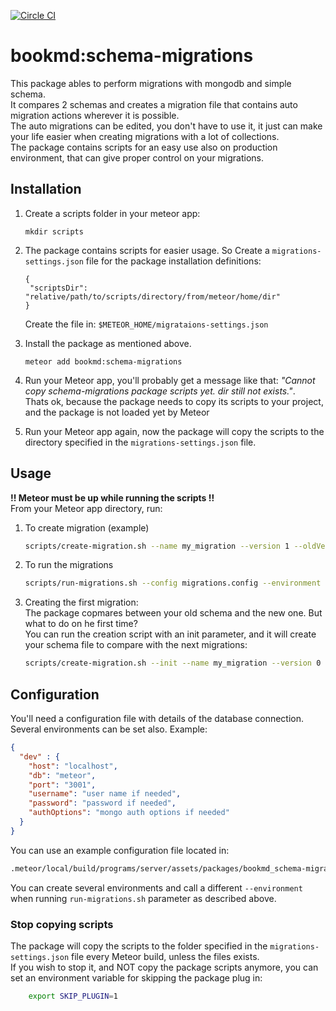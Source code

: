 [![Circle CI](https://circleci.com/gh/bookmd/schema-migrations.svg?style=svg&circle-token=461785e8b633ffd75c08e055f5909cbeae73ba85)](https://circleci.com/gh/bookmd/schema-migrations)

# bookmd:schema-migrations
This package ables to perform migrations with mongodb and simple schema.   
It compares 2 schemas and creates a migration file that contains auto migration actions wherever it is possible.   
The auto migrations can be edited, you don't have to use it, it just can make your life easier when creating migrations with a lot of collections.    
The package contains scripts for an easy use also on production environment, that can give proper control on your migrations.

## Installation

1. Create a scripts folder in your meteor app:   
    ```
    mkdir scripts
    ```   

2. The package contains scripts for easier usage. So Create a ```migrations-settings.json``` file for the package installation definitions:
   ```
   {
    "scriptsDir": "relative/path/to/scripts/directory/from/meteor/home/dir"
   }
   ```
   Create the file in: ```$METEOR_HOME/migrataions-settings.json```
   
3. Install the package as mentioned above.
    ```
    meteor add bookmd:schema-migrations
    ```
4. Run your Meteor app, you'll probably get a message like that: _"Cannot copy schema-migrations package scripts yet. dir still not exists."_.   
Thats ok, because the package needs to copy its scripts to your project, and the package is not loaded yet by Meteor
5. Run your Meteor app again, now the package will copy the scripts to the directory specified in the ```migrations-settings.json``` file.

## Usage
**!! Meteor must be up while running the scripts !!**  
From your Meteor app directory, run:

1. To create migration (example)
    ```bash
    scripts/create-migration.sh --name my_migration --version 1 --oldVersion 0 --path /path/to/migrations/parent/dir
    ```
  
2. To run the migrations
    ```bash
    scripts/run-migrations.sh --config migrations.config --environment dev --op up --targetDir /path/to/migraions/parent/dir
    ```

3. Creating the first migration:   
    The package copmares between your old schema and the new one. But what to do on he first time?   
    You can run the creation script with an init parameter, and it will create your schema file to compare with the next migrations:   
    ```bash
    scripts/create-migration.sh --init --name my_migration --version 0 --path /path/to/migrations/parent/dir
    ```
    
## Configuration
You'll need a configuration file with details of the database connection.  
Several environments can be set also.
Example:
  ```json
  {
    "dev" : {
      "host": "localhost",
      "db": "meteor",
      "port": "3001",
      "username": "user name if needed",
      "password": "password if needed",
      "authOptions": "mongo auth options if needed"
    }
  }
  ```

You can use an example configuration file located in:
  ```bash
  .meteor/local/build/programs/server/assets/packages/bookmd_schema-migrations/migrations-config.json
  ```

You can create several environments and call a different ```--environment``` when running ```run-migrations.sh``` parameter as described above.

### Stop copying scripts
The package will copy the scripts to the folder specified in the ```migrations-settings.json``` file every Meteor build, unless the files exists.  
If you wish to stop it, and NOT copy the package scripts anymore, you can set an environment variable for skipping the package plug in:

```bash
    export SKIP_PLUGIN=1
```
